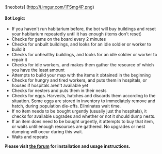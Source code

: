 ![neobots] (http://i.imgur.com/1FSmg4P.png)

#### Bot Logic:
* If you haven't run habitarium before, the bot will buy buildings and reset your habitarium repeatedly until it has enough (items don't reset)
* Checks for gems on the board every 2 minutes
* Checks for unbuilt buildings, and looks for an idle soldier or worker to build it
* Checks for unhealthy buildings, and looks for an idle soldier or worker to repair it
* Checks for idle workers, and makes them gather the resource of which you have the least amount
* Attempts to build your map with the items it obtained in the beginning
* Checks for hungry and tired workers, and puts them in hospitals, or houses if hospitals aren't available yet
* Checks for nesters and puts them in their nests
* Checks for eggs. Harvests, hatches and discards them according to the situation. Some eggs are stored in inventory to immediately remove and hatch, during population die-offs. Eliminates wait time.
* If no item needs to be bought urgently (usually just the hospitals), it checks for available upgrades and whether or not it should dump nests.
* If an item does need to be bought urgently, it attempts to buy that item, or waits until enough resources are gathered. No upgrades or nest dumping will occur during this wait.
* Waits and repeats


**Please visit [the forum](http://clraik.com/forum/showthread.php?t=33739) for installation and usage instructions.**

